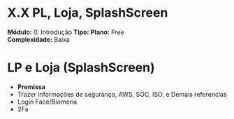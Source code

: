# X.X PL, Loja,  SplashScreen

**Módulo:** 0. Introdução
**Tipo:**
**Plano:** Free  
**Complexidade:** Baixa

# LP e Loja (SplashScreen)

* **Premissa**
* Trazer informações de segurança, AWS, SOC, ISO, e Demais referencias
* Login Face/Biomeria
* 2Fa

